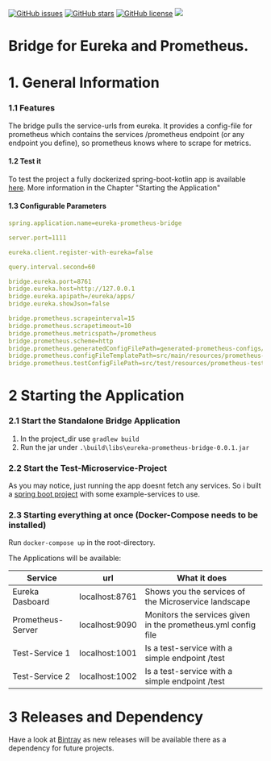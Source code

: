 [![GitHub issues](https://img.shields.io/github/issues/adessoAG/eureka-prometheus-bridge.svg?style=flat-square)](https://github.com/adessoAG/eureka-prometheus-bridge/issues)
[![GitHub stars](https://img.shields.io/github/stars/adessoAG/eureka-prometheus-bridge.svg?style=flat-square)](https://github.com/adessoAG/eureka-prometheus-bridge/stargazers)
[![GitHub license](https://img.shields.io/github/license/adessoAG/eureka-prometheus-bridge.svg?style=flat-square)](https://github.com/adessoAG/eureka-prometheus-bridge/blob/master/LICENSE)
![](https://img.shields.io/badge/Nice-100%25-brightgreen.svg)

# Bridge for Eureka and Prometheus.

# 1. General Information

### 1.1 Features
The bridge pulls the service-urls from eureka. 
It provides a config-file for prometheus which contains the services /prometheus endpoint (or any endpoint you define), so prometheus knows where to scrape for metrics.

#### 1.2 Test it
To test the project a fully dockerized spring-boot-kotlin app is available [here](https://github.com/adessoAG/eureka-prometheus-bridge-tester). More information in the Chapter "Starting the Application"
 

#### 1.3 Configurable Parameters
```yml
spring.application.name=eureka-prometheus-bridge

server.port=1111

eureka.client.register-with-eureka=false

query.interval.second=60

bridge.eureka.port=8761
bridge.eureka.host=http://127.0.0.1
bridge.eureka.apipath=/eureka/apps/
bridge.eureka.showJson=false

bridge.prometheus.scrapeinterval=15 
bridge.prometheus.scrapetimeout=10 
bridge.prometheus.metricspath=/prometheus 
bridge.prometheus.scheme=http
bridge.prometheus.generatedConfigFilePath=generated-prometheus-configs/prometheus.yml
bridge.prometheus.configFileTemplatePath=src/main/resources/prometheus-basic.yml
bridge.prometheus.testConfigFilePath=src/test/resources/prometheus-test.yml
```

# 2 Starting the Application

### 2.1 Start the Standalone Bridge Application

1. In the project_dir use `gradlew build`
2. Run the jar under `.\build\libs\eureka-prometheus-bridge-0.0.1.jar`

### 2.2 Start the Test-Microservice-Project

As you may notice, just running the app doesnt fetch any services. So i built a [spring boot project](https://github.com/silasmahler/eureka-prometheus-bridge-tester) with some example-services to use.

### 2.3 Starting everything at once (Docker-Compose needs to be installed)

Run `docker-compose up` in the root-directory.

The Applications will be available:

Service | url | What it does
---|---|---
Eureka Dasboard|localhost:8761| Shows you the services of the Microservice landscape
Prometheus-Server| localhost:9090| Monitors the services given in the prometheus.yml config file
Test-Service 1 | localhost:1001| Is a test-service with a simple endpoint /test
Test-Service 2 | localhost:1002| Is a test-service with a simple endpoint /test


# 3 Releases and Dependency

Have a look at [Bintray](https://bintray.com/silasmahler/eureka-prometheus-bridge/eureka-prometheus-bridge/0.0.1)
as new releases will be available there as a dependency for future projects.
